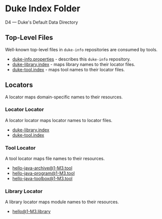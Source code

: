 # Duke Index Folder

D4 — Duke's Default Data Directory

## Top-Level Files

Well-known top-level files in `duke-info` repositories are consumed by tools.

- [duke-info.properties](duke-info.properties) - describes this `duke-info` repository.
- [duke-library.index](duke-library.index) - maps library names to their locator files.
- [duke-tool.index](duke-tool.index) - maps tool names to their locator files.

## Locators

A locator maps domain-specific names to their resources.

### Locator Locator

A locator locator maps locator names to locator files.

- [duke-library.index](duke-library.index)
- [duke-tool.index](duke-tool.index)

### Tool Locator

A tool locator maps file names to their resources.

- [hello-java-archive@1-M3.tool](tool/hello-java-archive@1-M3.tool)
- [hello-java-program@1-M3.tool](tool/hello-java-program@1-M3.tool)
- [hello-java-toolbox@1-M3.tool](tool/hello-java-toolbox@1-M3.tool)

### Library Locator

A library locator maps module names to their resources.

- [hello@1-M3.library](library/hello@1-M3.library)
